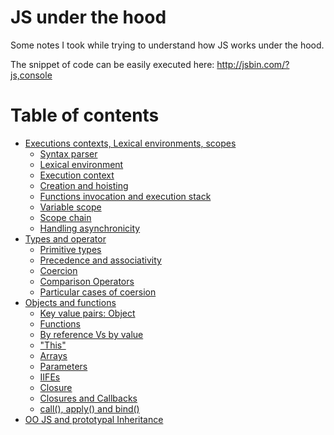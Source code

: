 JS under the hood
=================

Some notes I took while trying to understand how JS works under the hood.

The snippet of code can be easily executed here: http://jsbin.com/?js,console

Table of contents
=================
* [Executions contexts, Lexical environments, scopes](https://github.com/barbasa/JSUnderTheHood/blob/master//EXECUTION_CONTEXTS.md#executions-contexts-lexical-environments-scopes)
  * [Syntax parser](https://github.com/barbasa/JSUnderTheHood/blob/master//EXECUTION_CONTEXTS.md#syntax-parser)
  * [Lexical environment](https://github.com/barbasa/JSUnderTheHood/blob/master//EXECUTION_CONTEXTS.md#lexical-environment)
  * [Execution context](https://github.com/barbasa/JSUnderTheHood/blob/master//EXECUTION_CONTEXTS.md#execution-context)
  * [Creation and hoisting](https://github.com/barbasa/JSUnderTheHood/blob/master//EXECUTION_CONTEXTS.md#creation-and-hoisting)
  * [Functions invocation and execution stack](https://github.com/barbasa/JSUnderTheHood/blob/master//EXECUTION_CONTEXTS.md#function-invocation-and-executions-stack)
  * [Variable scope](https://github.com/barbasa/JSUnderTheHood/blob/master//EXECUTION_CONTEXTS.md#variable-scope)
  * [Scope chain](https://github.com/barbasa/JSUnderTheHood/blob/master//EXECUTION_CONTEXTS.md#scope-chain)
  * [Handling asynchronicity](https://github.com/barbasa/JSUnderTheHood/blob/master//EXECUTION_CONTEXTS.md#handling-asynchronicity)
* [Types and operator](https://github.com/barbasa/JSUnderTheHood/blob/master//TYPES_AND_OPERATORS.md#types-and-operators)
  * [Primitive types](https://github.com/barbasa/JSUnderTheHood/blob/master//TYPES_AND_OPERATORS.md#primitive-types)
  * [Precedence and associativity](https://github.com/barbasa/JSUnderTheHood/blob/master//TYPES_AND_OPERATORS.md#precedence-and-associativity)
  * [Coercion](https://github.com/barbasa/JSUnderTheHood/blob/master//TYPES_AND_OPERATORS.md#coercion)
  * [Comparison Operators](https://github.com/barbasa/JSUnderTheHood/blob/master//TYPES_AND_OPERATORS.md#comparison-operators)
  * [Particular cases of coersion](https://github.com/barbasa/JSUnderTheHood/blob/master//TYPES_AND_OPERATORS.md#particular-cases-of-coersion)
* [Objects and functions](https://github.com/barbasa/JSUnderTheHood/blob/master//OBJECTS_AND_FUNCTIONS.md#objects-and-functions)
  * [Key value pairs: Object](https://github.com/barbasa/JSUnderTheHood/blob/master//OBJECTS_AND_FUNCTIONS.md#key-value-pairs-objects)
  * [Functions](https://github.com/barbasa/JSUnderTheHood/blob/master//OBJECTS_AND_FUNCTIONS.md#functions)
  * [By reference Vs by value](https://github.com/barbasa/JSUnderTheHood/blob/master//OBJECTS_AND_FUNCTIONS.md#by-reference-vs-by-value)
  * ["This"](https://github.com/barbasa/JSUnderTheHood/blob/master//OBJECTS_AND_FUNCTIONS.md#this)
  * [Arrays](https://github.com/barbasa/JSUnderTheHood/blob/master/OBJECTS_AND_FUNCTIONS.md#arrays)
  * [Parameters](https://github.com/barbasa/JSUnderTheHood/blob/master/OBJECTS_AND_FUNCTIONS.md#parameters)
  * [IIFEs](https://github.com/barbasa/JSUnderTheHood/blob/master/OBJECTS_AND_FUNCTIONS.md#immediately-invoked-function-expressions-iifes)
  * [Closure](https://github.com/barbasa/JSUnderTheHood/blob/master/OBJECTS_AND_FUNCTIONS.md#closure)
  * [Closures and Callbacks](https://github.com/barbasa/JSUnderTheHood/blob/master/OBJECTS_AND_FUNCTIONS.md#closures-and-callbacks)
  * [call(), apply() and bind()](https://github.com/barbasa/JSUnderTheHood/blob/master/OBJECTS_AND_FUNCTIONS.md#call-apply-and-bind)
* [OO JS and prototypal Inheritance](https://github.com/barbasa/JSUnderTheHood/blob/master/OOJS_AND_PROTOTYPAL_INHERITANCE.md)
